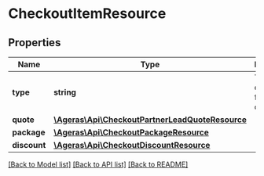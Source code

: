 # CheckoutItemResource

## Properties
Name | Type | Description | Notes
------------ | ------------- | ------------- | -------------
**type** | **string** | Type of consumer for the checkout | [optional] [default to 'unknown']
**quote** | [**\Ageras\Api\CheckoutPartnerLeadQuoteResource**](CheckoutPartnerLeadQuoteResource.md) |  | [optional] 
**package** | [**\Ageras\Api\CheckoutPackageResource**](CheckoutPackageResource.md) |  | [optional] 
**discount** | [**\Ageras\Api\CheckoutDiscountResource**](CheckoutDiscountResource.md) |  | [optional] 

[[Back to Model list]](../README.md#documentation-for-models) [[Back to API list]](../README.md#documentation-for-api-endpoints) [[Back to README]](../README.md)


